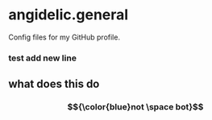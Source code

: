 # angidelic.general
Config files for my GitHub profile.
### test add new line
## what does this do

### $${\color{blue}not \space bot}$$
